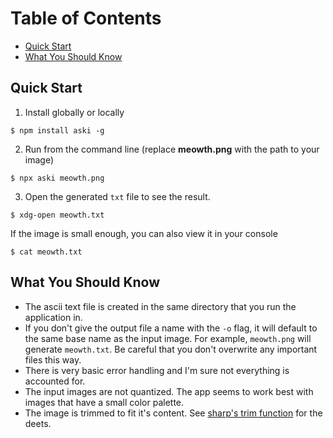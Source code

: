 # Table of Contents

- [Quick Start](#quick-start)
- [What You Should Know](#what-you-should-know)

## Quick Start

1. Install globally or locally

```console
$ npm install aski -g
```

2. Run from the command line (replace **meowth.png** with the path to your image)

```console
$ npx aski meowth.png
```

3. Open the generated `txt` file to see the result.

```console
$ xdg-open meowth.txt
```

If the image is small enough, you can also view it in your console

```console
$ cat meowth.txt
```

## What You Should Know

- The ascii text file is created in the same directory that you run the application in.
- If you don't give the output file a name with the `-o` flag, it will default to the same base name as the input image. For example, `meowth.png` will generate `meowth.txt`. Be careful that you don't overwrite any important files this way.
- There is very basic error handling and I'm sure not everything is accounted for.
- The input images are not quantized. The app seems to work best with images that have a small color palette.
- The image is trimmed to fit it's content. See [sharp's trim function](https://sharp.pixelplumbing.com/api-resize#trim) for the deets.
